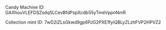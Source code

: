  Candy Machine ID: GAXhouVLEFDSZsdq5LCevBfdPspXcdb55yTmeVppnNmR

 Collection mint ID: 7wD2iZLsGkwd9gp6PJG2PXE1fyiQBLyZLzhFVP2HPVZ2